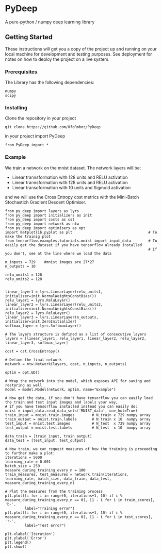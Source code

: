 # PyDeep

A pure-python / numpy deep learning library

## Getting Started

These instructions will get you a copy of the project up and running on your local machine for development and testing purposes. See deployment for notes on how to deploy the project on a live system.

### Prerequisites

The Library has the following dependencies:

```
numpy
scipy
```

### Installing

Clone the repository in your project

```
git clone https://github.com/UfoRobot/PyDeep
```

in your project import PyDeep

```
from PyDeep import *
```

### Example
We train a network on the mnist dataset. The network layers will be:
- Linear trannsformation with 128 units and RELU activation
- Linear trannsformation with 128 units and RELU activation
- Linear transoformation with 10 units and Sigmoid activation

and we will use the Cross Entropy cost metrics with the Mini-Batch Stochastich Gradient Descent Optimiser.

```
from py_deep import layers as lyrs
from py_deep import initializers as init
from py_deep import costs as cst
from py_deep import network as ntw
from py_deep import optimisers as opt
import matplotlib.pyplot as plt                                   # To make the trainig plot 
from tensorflow.examples.tutorials.mnist import input_data        # To easily get the dataset if you have tensorflow already installed
                                                                  # If you don't, see at the line where we load the data

n_inputs = 729    #mnist images are 27*27
n_outputs = 10

relu_units1 = 128
relu_units2 = 128


linear_layer1 = lyrs.LinearLayer(relu_units1, initializer=init.NormalWeightsConstBias())
relu_layer1 = lyrs.ReluLayer()
linear_layer2 = lyrs.LinearLayer(relu_units2, initializer=init.NormalWeightsConstBias())
relu_layer2 = lyrs.ReluLayer()
linear_layer3 = lyrs.LinearLayer(n_outputs, initializer=init.ZeroInitializer)
softmax_layer = lyrs.SoftmaxLayer()

# The layers structure is defined as a list of consecutive layers
layers = [linear_layer1, relu_layer1, linear_layer2, relu_layer2, linear_layer3, softmax_layer]

cost = cst.CrossEntropy()

# Define the final network
network = ntw.Network(layers, cost, n_inputs, n_outputs)

optim = opt.GD()

# Wrap the network into the model, which exposes API for saving and restoring as well
model = model.Model(network, optim, name="Example")

# Now get the data, if you don't have tensorflow you can easily load the train and test input images and labels your way,
# if you have tensorflow installed instead you can easily do:
mnist = input_data.read_data_sets('MNIST_data', one_hot=True)
train_input = mnist.train.images        # N_train x 729 numpy array
train_output = mnist.train.labels       # N_train x 10  numpy array
test_input = mnist.test.images          # N_test  x 729 numpy array
test_output = mnist.test.labels         # N_test  x 10  numpy array

data_train = [train_input, train_output]
data_test = [test_input, test_output]

# Now train, we can request measures of how the training is proceeding to further make a plot:
iterations = 5000
learning_rate = 0.001
batch_size = 250
measure_during_training_every_n = 100
train_measures, test_measures = network.train(iterations, learning_rate, batch_size, data_train, data_test, measure_during_training_every_n)

# Plot the measures from the training process
plt.plot([i for i in range(0, iterations+1, 10) if i % measure_during_training_every_n == 0], [1 - i for i in train_scores], 'b-',
         label="Training error")
plt.plot([i for i in range(0, iterations+1, 10) if i % measure_during_training_every_n == 0], [1 - i for i in test_scores], 'r-',
         label="Test error")

plt.xlabel('Iteration')
plt.ylabel('Error')
plt.legend()
plt.show()

```
